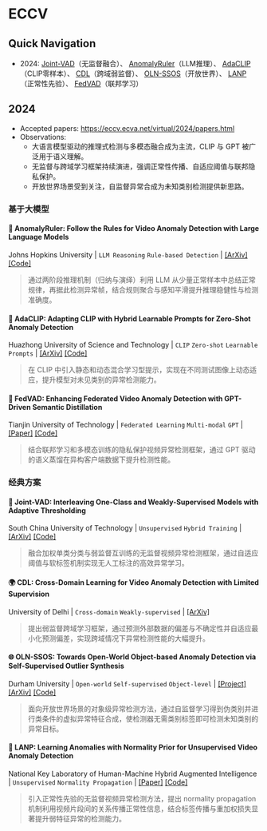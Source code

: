 # ECCV

## Quick Navigation

- 2024: [Joint-VAD](#-interleaving-one-class-and-weakly-supervised-models-with-adaptive-thresholding-for-unsupervised-video-anomaly-detection)（无监督融合）、 [AnomalyRuler](#-follow-the-rules-reasoning-for-video-anomaly-detection-with-large-language-models)（LLM推理）、 [AdaCLIP](#-adaclip-adapting-clip-with-hybrid-learnable-prompts-for-zero-shot-anomaly-detection)（CLIP零样本）、 [CDL](#-cross-domain-learning-for-video-anomaly-detection-with-limited-supervision)（跨域弱监督）、 [OLN-SSOS](#-towards-open-world-object-based-anomaly-detection-via-self-supervised-outlier-synthesis)（开放世界）、 [LANP](#-learning-anomalies-with-normality-prior-for-unsupervised-video-anomaly-detection)（正常性先验）、 [FedVAD](#-fedvad-enhancing-federated-video-anomaly-detection-with-gpt-driven-semantic-distillation)（联邦学习）

## 2024
- Accepted papers: <https://eccv.ecva.net/virtual/2024/papers.html>
- Observations:
  - 大语言模型驱动的推理式检测与多模态融合成为主流，CLIP 与 GPT 被广泛用于语义理解。
  - 无监督与跨域学习框架持续演进，强调正常性传播、自适应阈值与联邦隐私保护。
  - 开放世界场景受到关注，自监督异常合成为未知类别检测提供新思路。

### 基于大模型

#### 🧠 AnomalyRuler: Follow the Rules for Video Anomaly Detection with Large Language Models
Johns Hopkins University | `LLM Reasoning` `Rule-based Detection` | [[ArXiv]](https://arxiv.org/abs/2407.10299) [[Code]](https://github.com/Yuchen413/AnomalyRuler)

> 通过两阶段推理机制（归纳与演绎）利用 LLM 从少量正常样本中总结正常规律，再据此检测异常帧，结合规则聚合与感知平滑提升推理稳健性与检测准确度。

#### 🎨 AdaCLIP: Adapting CLIP with Hybrid Learnable Prompts for Zero-Shot Anomaly Detection
Huazhong University of Science and Technology | `CLIP` `Zero-shot` `Learnable Prompts` | [[ArXiv]](https://arxiv.org/abs/2407.15795) [[Code]](https://github.com/caoyunkang/AdaCLIP)

> 在 CLIP 中引入静态和动态混合学习型提示，实现在不同测试图像上动态适应，提升模型对未见类别的异常检测能力。

#### 🤝 FedVAD: Enhancing Federated Video Anomaly Detection with GPT-Driven Semantic Distillation
Tianjin University of Technology | `Federated Learning` `Multi-modal` `GPT` | [[Paper]](https://www.ecva.net/papers/eccv_2024/papers_ECCV/papers/06981.pdf) [[Code]](https://github.com/Eurekaer/FedVAD)

> 结合联邦学习和多模态训练的隐私保护视频异常检测框架，通过 GPT 驱动的语义蒸馏在异构客户端数据下提升检测性能。

### 经典方案

#### 🔄 Joint-VAD: Interleaving One-Class and Weakly-Supervised Models with Adaptive Thresholding
South China University of Technology | `Unsupervised` `Hybrid Training` | [[ArXiv]](https://arxiv.org/abs/2401.13551) [[Code]](https://github.com/benedictstar/Joint-VAD)

> 融合加权单类分类与弱监督互训练的无监督视频异常检测框架，通过自适应阈值与软标签机制实现无人工标注的高效异常学习。

#### 🌍 CDL: Cross-Domain Learning for Video Anomaly Detection with Limited Supervision
University of Delhi | `Cross-domain` `Weakly-supervised` | [[ArXiv]](https://arxiv.org/abs/2408.05191)

> 提出弱监督跨域学习框架，通过预测外部数据的偏差与不确定性并自适应最小化预测偏差，实现跨域情况下异常检测性能的大幅提升。

#### 🌐 OLN-SSOS: Towards Open-World Object-based Anomaly Detection via Self-Supervised Outlier Synthesis
Durham University | `Open-world` `Self-supervised` `Object-level` | [[Project]](https://kostadinovshalon.github.io/oln-ssos/) [[ArXiv]](https://arxiv.org/abs/2407.15763) [[Code]](https://github.com/KostadinovShalon/oln-ssos)

> 面向开放世界场景的对象级异常检测方法，通过自监督学习得到伪类别并进行类条件的虚拟异常特征合成，使检测器无需类别标签即可检测未知类别的异常目标。

#### 📡 LANP: Learning Anomalies with Normality Prior for Unsupervised Video Anomaly Detection
National Key Laboratory of Human-Machine Hybrid Augmented Intelligence | `Unsupervised` `Normality Propagation` | [[Paper]](https://www.ecva.net/papers/eccv_2024/papers_ECCV/papers/00941.pdf) [[Code]](https://github.com/shyern/LANP-UVAD)

> 引入正常性先验的无监督视频异常检测方法，提出 normality propagation 机制利用视频片段间的关系传播正常性信息，结合标签传播与重加权损失显著提升弱特征异常的检测能力。
